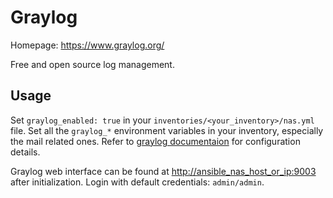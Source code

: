 # Graylog

Homepage: <https://www.graylog.org/>

Free and open source log management.

## Usage

Set `graylog_enabled: true` in your `inventories/<your_inventory>/nas.yml` file.
Set all the `graylog_*` environment variables in your inventory, especially the mail related ones. Refer to [graylog documentaion](https://graylog.org/docs/config/) for configuration details.

Graylog web interface can be found at <http://ansible_nas_host_or_ip:9003> after initialization. Login with default credentials: `admin/admin`.
